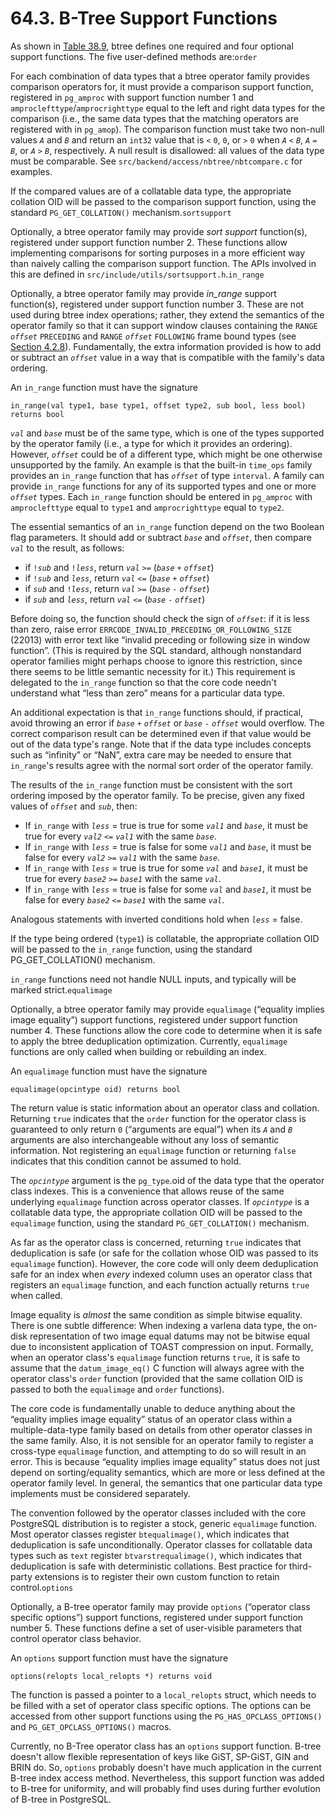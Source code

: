 # 64.3. B-Tree Support Functions

As shown in [Table 38.9](https://www.postgresql.org/docs/14/xindex.html#XINDEX-BTREE-SUPPORT-TABLE), btree defines one required and four optional support functions. The five user-defined methods are:`order`

For each combination of data types that a btree operator family provides comparison operators for, it must provide a comparison support function, registered in `pg_amproc` with support function number 1 and `amproclefttype`/`amprocrighttype` equal to the left and right data types for the comparison (i.e., the same data types that the matching operators are registered with in `pg_amop`). The comparison function must take two non-null values _`A`_ and _`B`_ and return an `int32` value that is `<` `0`, `0`, or `>` `0` when _`A`_ `<` _`B`_, _`A`_ `=` _`B`_, or _`A`_ `>` _`B`_, respectively. A null result is disallowed: all values of the data type must be comparable. See `src/backend/access/nbtree/nbtcompare.c` for examples.

If the compared values are of a collatable data type, the appropriate collation OID will be passed to the comparison support function, using the standard `PG_GET_COLLATION()` mechanism.`sortsupport`

Optionally, a btree operator family may provide _sort support_ function(s), registered under support function number 2. These functions allow implementing comparisons for sorting purposes in a more efficient way than naively calling the comparison support function. The APIs involved in this are defined in `src/include/utils/sortsupport.h`.`in_range`

Optionally, a btree operator family may provide _in\_range_ support function(s), registered under support function number 3. These are not used during btree index operations; rather, they extend the semantics of the operator family so that it can support window clauses containing the `RANGE` _`offset`_ `PRECEDING` and `RANGE` _`offset`_ `FOLLOWING` frame bound types (see [Section 4.2.8](https://www.postgresql.org/docs/14/sql-expressions.html#SYNTAX-WINDOW-FUNCTIONS)). Fundamentally, the extra information provided is how to add or subtract an _`offset`_ value in a way that is compatible with the family's data ordering.

An `in_range` function must have the signature

```
in_range(val type1, base type1, offset type2, sub bool, less bool)
returns bool
```

_`val`_ and _`base`_ must be of the same type, which is one of the types supported by the operator family (i.e., a type for which it provides an ordering). However, _`offset`_ could be of a different type, which might be one otherwise unsupported by the family. An example is that the built-in `time_ops` family provides an `in_range` function that has _`offset`_ of type `interval`. A family can provide `in_range` functions for any of its supported types and one or more _`offset`_ types. Each `in_range` function should be entered in `pg_amproc` with `amproclefttype` equal to `type1` and `amprocrighttype` equal to `type2`.

The essential semantics of an `in_range` function depend on the two Boolean flag parameters. It should add or subtract _`base`_ and _`offset`_, then compare _`val`_ to the result, as follows:

* if `!`_`sub`_ and `!`_`less`_, return _`val`_ `>=` (_`base`_ `+` _`offset`_)
* if `!`_`sub`_ and _`less`_, return _`val`_ `<=` (_`base`_ `+` _`offset`_)
* if _`sub`_ and `!`_`less`_, return _`val`_ `>=` (_`base`_ `-` _`offset`_)
* if _`sub`_ and _`less`_, return _`val`_ `<=` (_`base`_ `-` _`offset`_)

Before doing so, the function should check the sign of _`offset`_: if it is less than zero, raise error `ERRCODE_INVALID_PRECEDING_OR_FOLLOWING_SIZE` (22013) with error text like “invalid preceding or following size in window function”. (This is required by the SQL standard, although nonstandard operator families might perhaps choose to ignore this restriction, since there seems to be little semantic necessity for it.) This requirement is delegated to the `in_range` function so that the core code needn't understand what “less than zero” means for a particular data type.

An additional expectation is that `in_range` functions should, if practical, avoid throwing an error if _`base`_ `+` _`offset`_ or _`base`_ `-` _`offset`_ would overflow. The correct comparison result can be determined even if that value would be out of the data type's range. Note that if the data type includes concepts such as “infinity” or “NaN”, extra care may be needed to ensure that `in_range`'s results agree with the normal sort order of the operator family.

The results of the `in_range` function must be consistent with the sort ordering imposed by the operator family. To be precise, given any fixed values of _`offset`_ and _`sub`_, then:

* If `in_range` with _`less`_ = true is true for some _`val1`_ and _`base`_, it must be true for every _`val2`_ `<=` _`val1`_ with the same _`base`_.
* If `in_range` with _`less`_ = true is false for some _`val1`_ and _`base`_, it must be false for every _`val2`_ `>=` _`val1`_ with the same _`base`_.
* If `in_range` with _`less`_ = true is true for some _`val`_ and _`base1`_, it must be true for every _`base2`_ `>=` _`base1`_ with the same _`val`_.
* If `in_range` with _`less`_ = true is false for some _`val`_ and _`base1`_, it must be false for every _`base2`_ `<=` _`base1`_ with the same _`val`_.

Analogous statements with inverted conditions hold when _`less`_ = false.

If the type being ordered (`type1`) is collatable, the appropriate collation OID will be passed to the `in_range` function, using the standard PG\_GET\_COLLATION() mechanism.

`in_range` functions need not handle NULL inputs, and typically will be marked strict.`equalimage`

Optionally, a btree operator family may provide `equalimage` (“equality implies image equality”) support functions, registered under support function number 4. These functions allow the core code to determine when it is safe to apply the btree deduplication optimization. Currently, `equalimage` functions are only called when building or rebuilding an index.

An `equalimage` function must have the signature

```
equalimage(opcintype oid) returns bool
```

The return value is static information about an operator class and collation. Returning `true` indicates that the `order` function for the operator class is guaranteed to only return `0` (“arguments are equal”) when its _`A`_ and _`B`_ arguments are also interchangeable without any loss of semantic information. Not registering an `equalimage` function or returning `false` indicates that this condition cannot be assumed to hold.

The _`opcintype`_ argument is the `pg_type`.oid of the data type that the operator class indexes. This is a convenience that allows reuse of the same underlying `equalimage` function across operator classes. If _`opcintype`_ is a collatable data type, the appropriate collation OID will be passed to the `equalimage` function, using the standard `PG_GET_COLLATION()` mechanism.

As far as the operator class is concerned, returning `true` indicates that deduplication is safe (or safe for the collation whose OID was passed to its `equalimage` function). However, the core code will only deem deduplication safe for an index when _every_ indexed column uses an operator class that registers an `equalimage` function, and each function actually returns `true` when called.

Image equality is _almost_ the same condition as simple bitwise equality. There is one subtle difference: When indexing a varlena data type, the on-disk representation of two image equal datums may not be bitwise equal due to inconsistent application of TOAST compression on input. Formally, when an operator class's `equalimage` function returns `true`, it is safe to assume that the `datum_image_eq()` C function will always agree with the operator class's `order` function (provided that the same collation OID is passed to both the `equalimage` and `order` functions).

The core code is fundamentally unable to deduce anything about the “equality implies image equality” status of an operator class within a multiple-data-type family based on details from other operator classes in the same family. Also, it is not sensible for an operator family to register a cross-type `equalimage` function, and attempting to do so will result in an error. This is because “equality implies image equality” status does not just depend on sorting/equality semantics, which are more or less defined at the operator family level. In general, the semantics that one particular data type implements must be considered separately.

The convention followed by the operator classes included with the core PostgreSQL distribution is to register a stock, generic `equalimage` function. Most operator classes register `btequalimage()`, which indicates that deduplication is safe unconditionally. Operator classes for collatable data types such as `text` register `btvarstrequalimage()`, which indicates that deduplication is safe with deterministic collations. Best practice for third-party extensions is to register their own custom function to retain control.`options`

Optionally, a B-tree operator family may provide `options` (“operator class specific options”) support functions, registered under support function number 5. These functions define a set of user-visible parameters that control operator class behavior.

An `options` support function must have the signature

```
options(relopts local_relopts *) returns void
```

The function is passed a pointer to a `local_relopts` struct, which needs to be filled with a set of operator class specific options. The options can be accessed from other support functions using the `PG_HAS_OPCLASS_OPTIONS()` and `PG_GET_OPCLASS_OPTIONS()` macros.

Currently, no B-Tree operator class has an `options` support function. B-tree doesn't allow flexible representation of keys like GiST, SP-GiST, GIN and BRIN do. So, `options` probably doesn't have much application in the current B-tree index access method. Nevertheless, this support function was added to B-tree for uniformity, and will probably find uses during further evolution of B-tree in PostgreSQL.
